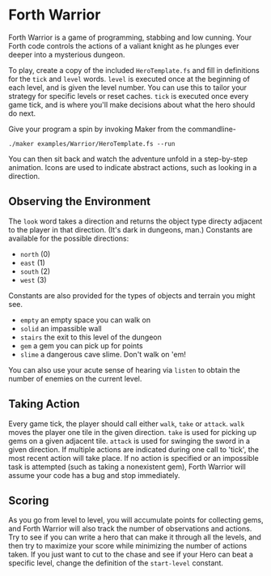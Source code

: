 Forth Warrior
=============

Forth Warrior is a game of programming, stabbing and low cunning. Your Forth code controls the actions of a valiant knight as he plunges ever deeper into a mysterious dungeon.

To play, create a copy of the included `HeroTemplate.fs` and fill in definitions for the `tick` and `level` words. `level` is executed once at the beginning of each level, and is given the level number. You can use this to tailor your strategy for specific levels or reset caches. `tick` is executed once every game tick, and is where you'll make decisions about what the hero should do next.

Give your program a spin by invoking Maker from the commandline-

	./maker examples/Warrior/HeroTemplate.fs --run

You can then sit back and watch the adventure unfold in a step-by-step animation. Icons are used to indicate abstract actions, such as looking in a direction.

Observing the Environment
-------------------------
The `look` word takes a direction and returns the object type directy adjacent to the player in that direction. (It's dark in dungeons, man.) Constants are available for the possible directions:

- `north` (0)
- `east` (1)
- `south` (2)
- `west` (3)

Constants are also provided for the types of objects and terrain you might see.

- `empty` an empty space you can walk on
- `solid` an impassible wall
- `stairs` the exit to this level of the dungeon
- `gem` a gem you can pick up for points
- `slime` a dangerous cave slime. Don't walk on 'em!

You can also use your acute sense of hearing via `listen` to obtain the number of enemies on the current level.

Taking Action
-------------
Every game tick, the player should call either `walk`, `take` or `attack`. `walk` moves the player one tile in the given direction. `take` is used for picking up gems on a given adjacent tile. `attack` is used for swinging the sword in a given direction. If multiple actions are indicated during one call to 'tick', the most recent action will take place. If no action is specified or an impossible task is attempted (such as taking a nonexistent gem), Forth Warrior will assume your code has a bug and stop immediately.

Scoring
-------
As you go from level to level, you will accumulate points for collecting gems, and Forth Warrior will also track the number of observations and actions. Try to see if you can write a hero that can make it through all the levels, and then try to maximize your score while minimizing the number of actions taken. If you just want to cut to the chase and see if your Hero can beat a specific level, change the definition of the `start-level` constant.